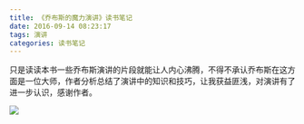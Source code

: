 ```yaml
---
title: 《乔布斯的魔力演讲》读书笔记
date: 2016-09-14 08:23:17
tags: 演讲
categories: 读书笔记
---
```


只是读读本书一些乔布斯演讲的片段就能让人内心沸腾<!--more-->，不得不承认乔布斯在这方面是一位大师，作者分析总结了演讲中的知识和技巧，让我获益匪浅，对演讲有了进一步认识，感谢作者。


![](http://o8cor75j1.bkt.clouddn.com/%E4%B9%94%E5%B8%83%E6%96%AF%E7%9A%84%E9%AD%94%E5%8A%9B%E6%BC%94%E8%AE%B2.png)
